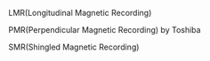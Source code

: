 LMR(Longitudinal Magnetic Recording)

PMR(Perpendicular Magnetic Recording) by Toshiba

SMR(Shingled Magnetic Recording)

